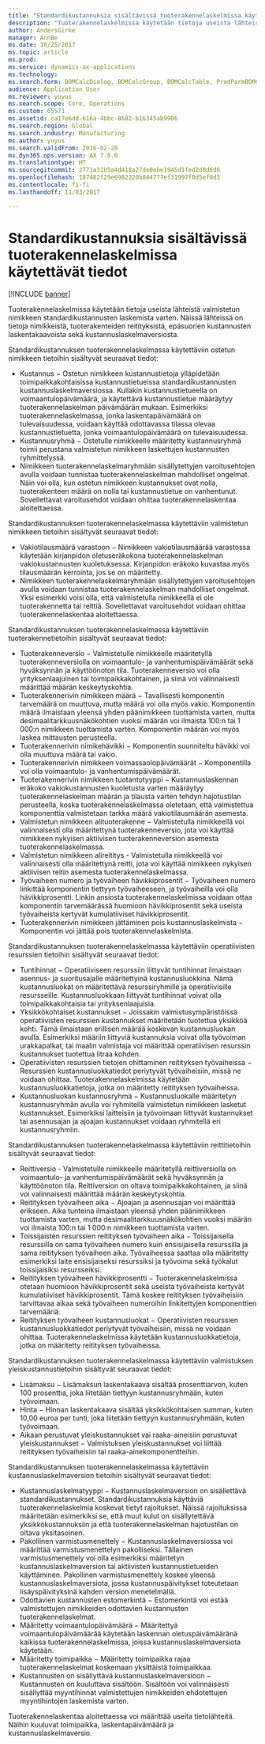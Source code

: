 ```yaml
---
title: "Standardikustannuksia sisältävissä tuoterakennelaskelmissa käytettävät tiedot"
description: "Tuoterakennelaskelmissa käytetään tietoja useista lähteistä valmistetun nimikkeen standardikustannusten laskemista varten. Näissä lähteissä on tietoja nimikkeistä, tuoterakenteiden reitityksistä, epäsuorien kustannusten laskentakaavoista sekä kustannuslaskelmaversiosta."
author: AndersGirke
manager: AnnBe
ms.date: 10/25/2017
ms.topic: article
ms.prod: 
ms.service: dynamics-ax-applications
ms.technology: 
ms.search.form: BOMCalcDialog, BOMCalcGroup, BOMCalcTable, ProdParmBOMCalc
audience: Application User
ms.reviewer: yuyus
ms.search.scope: Core, Operations
ms.custom: 65571
ms.assetid: ca17e6dd-b16a-4bbc-8682-b16345ab9906
ms.search.region: Global
ms.search.industry: Manufacturing
ms.author: yuyus
ms.search.validFrom: 2016-02-28
ms.dyn365.ops.version: AX 7.0.0
ms.translationtype: HT
ms.sourcegitcommit: 2771a31b5a4d418a27de0ebe1945d1fed2d8d6d6
ms.openlocfilehash: 187482f29e6982220b844777ef31997f0d5ef0d3
ms.contentlocale: fi-fi
ms.lasthandoff: 11/03/2017

---
```


# <a name="information-used-in-bom-calculations-with-standard-costs"></a>Standardikustannuksia sisältävissä tuoterakennelaskelmissa käytettävät tiedot

[!INCLUDE [banner](../includes/banner.md)]

Tuoterakennelaskelmissa käytetään tietoja useista lähteistä valmistetun nimikkeen standardikustannusten laskemista varten. Näissä lähteissä on tietoja nimikkeistä, tuoterakenteiden reitityksistä, epäsuorien kustannusten laskentakaavoista sekä kustannuslaskelmaversiosta.

Standardikustannuksen tuoterakennelaskelmassa käytettäviin ostetun nimikkeen tietoihin sisältyvät seuraavat tiedot:
-   Kustannus − Ostetun nimikkeen kustannustietoja ylläpidetään toimipaikkakohtaisissa kustannustietueissa standardikustannusten kustannuslaskelmaversiossa. Kullakin kustannustietueella on voimaantulopäivämäärä, ja käytettävä kustannustietue määräytyy tuoterakennelaskelman päivämäärän mukaan. Esimerkiksi tuoterakennelaskelmassa, jonka laskentapäivämäärä on tulevaisuudessa, voidaan käyttää odottavassa tilassa olevaa kustannustietuetta, jonka voimaantulopäivämäärä on tulevaisuudessa.
-   Kustannusryhmä − Ostetulle nimikkeelle määritetty kustannusryhmä toimii perustana valmistetun nimikkeen laskettujen kustannusten ryhmittelyssä.
-   Nimikkeen tuoterakennelaskelmaryhmään sisällytettyjen varoitusehtojen avulla voidaan tunnistaa tuoterakennelaskelman mahdolliset ongelmat. Näin voi olla, kun ostetun nimikkeen kustannukset ovat nolla, tuoterakenteen määrä on nolla tai kustannustietue on vanhentunut. Sovellettavat varoitusehdot voidaan ohittaa tuoterakennelaskentaa aloitettaessa.

Standardikustannuksen tuoterakennelaskelmassa käytettäviin valmistetun nimikkeen tietoihin sisältyvät seuraavat tiedot:
-   Vakiotilausmäärä varastoon − Nimikkeen vakiotilausmäärää varastossa käytetään kirjanpidon oletuseräkokona tuoterakennelaskelman vakiokustannusten kuoletuksessa. Kirjanpidon eräkoko kuvastaa myös tilausmäärän kerrointa, jos se on määritetty.
-   Nimikkeen tuoterakennelaskelmaryhmään sisällytettyjen varoitusehtojen avulla voidaan tunnistaa tuoterakennelaskelman mahdolliset ongelmat. Yksi esimerkki voisi olla, että valmistetulla nimikkeellä ei ole tuoterakennetta tai reittiä. Sovellettavat varoitusehdot voidaan ohittaa tuoterakennelaskentaa aloitettaessa.

Standardikustannuksen tuoterakennelaskelmassa käytettäviin tuoterakennetietoihin sisältyvät seuraavat tiedot:
-   Tuoterakenneversio − Valmistetulle nimikkeelle määritetyllä tuoterakenneversiolla on voimaantulo- ja vanhentumispäivämäärät sekä hyväksynnän ja käyttöönoton tila. Tuoterakenneversio voi olla yrityksenlaajuinen tai toimipaikkakohtainen, ja siinä voi valinnaisesti määrittää määrän keskeytyskohtia.
-   Tuoterakennerivin nimikkeen määrä − Tavallisesti komponentin tarvemäärä on muuttuva, mutta määrä voi olla myös vakio. Komponentin määrä ilmaistaan yleensä yhden päänimikkeen tuottamista varten, mutta desimaalitarkkuusnäkökohtien vuoksi määrän voi ilmaista 100:n tai 1 000:n nimikkeen tuottamista varten. Komponentin määrän voi myös laskea mittausten perusteella.
-   Tuoterakennerivin nimikehävikki − Komponentin suunniteltu hävikki voi olla muuttuva määrä tai vakio.
-   Tuoterakennerivin nimikkeen voimassaolopäivämäärät − Komponentilla voi olla voimaantulo- ja vanhentumispäivämäärät.
-   Tuoterakennerivin nimikkeen tuotantotyyppi − Kustannuslaskennan eräkoko vakiokustannusten kuoletusta varten määräytyy tuoterakennelaskelman määrän ja tilausta varten tehdyn hajotustilan perusteella, koska tuoterakennelaskelmassa oletetaan, että valmistettua komponenttia valmistetaan tarkka määrä vakiotilausmäärän asemesta.
-   Valmistetun nimikkeen alituoterakenne − Valmistetulla nimikkeellä voi valinnaisesti olla määritettynä tuoterakenneversio, jota voi käyttää nimikkeen nykyisen aktiivisen tuoterakenneversion asemesta tuoterakennelaskelmassa.
-   Valmistetun nimikkeen alireititys - Valmistetulla nimikkeellä voi valinnaisesti olla määritettynä reitti, jota voi käyttää nimikkeen nykyisen aktiivisen reitin asemesta tuoterakennelaskelmassa.
-   Työvaiheen numero ja työvaiheen hävikkiprosentit − Työvaiheen numero linkittää komponentin tiettyyn työvaiheeseen, ja työvaiheilla voi olla hävikkiprosentti. Linkin ansiosta tuoterakennelaskelmissa voidaan ottaa komponentin tarvemäärässä huomioon hävikkiprosentit sekä useista työvaiheista kertyvät kumulatiiviset hävikkiprosentit.
-   Tuoterakennerivin nimikkeen jättäminen pois kustannuslaskelmista − Komponentin voi jättää pois tuoterakennelaskelmista.

Standardikustannuksen tuoterakennelaskelmassa käytettäviin operatiivisten resurssien tietoihin sisältyvät seuraavat tiedot:
-   Tuntihinnat − Operatiiviseen resurssiin liittyvät tuntihinnat ilmaistaan asennus- ja suoritusajalle määritettyinä kustannusluokkina. Nämä kustannusluokat on määritettävä resurssiryhmille ja operatiivisille resursseille. Kustannusluokkaan liittyvät tuntihinnat voivat olla toimipaikkakohtaisia tai yrityksenlaajuisia.
-   Yksikkökohtaiset kustannukset − Joissakin valmistusympäristöissä operatiivisten resurssien kustannukset määritetään tuotettua yksikköä kohti. Tämä ilmaistaan erillisen määrää koskevan kustannusluokan avulla. Esimerkiksi määriin liittyviä kustannuksia voivat olla työvoiman urakkapalkat, tai maalin valmistaja voi määrittää operatiivisen resurssin kustannukset tuotettua litraa kohden.
-   Operatiivisten resurssien tietojen ohittaminen reitityksen työvaiheissa − Resurssien kustannusluokkatiedot periytyvät työvaiheisiin, missä ne voidaan ohittaa. Tuoterakennelaskelmissa käytetään kustannusluokkatietoja, jotka on määritetty reitityksen työvaiheissa.
-   Kustannusluokan kustannusryhmä − Kustannusluokalle määritetyn kustannusryhmän avulla voi ryhmitellä valmistetun nimikkeen lasketut kustannukset. Esimerkiksi laitteisiin ja työvoimaan liittyvät kustannukset tai asennusajan ja ajoajan kustannukset voidaan ryhmitellä eri kustannusryhmiin.

Standardikustannuksen tuoterakennelaskelmassa käytettäviin reittitietoihin sisältyvät seuraavat tiedot:
-   Reittiversio - Valmistetulle nimikkeelle määritetyllä reittiversiolla on voimaantulo- ja vanhentumispäivämäärät sekä hyväksynnän ja käyttöönoton tila. Reittiversion on oltava toimipaikkakohtainen, ja siinä voi valinnaisesti määrittää määrän keskeytyskohtia.
-   Reitityksen työvaiheen aika − Ajoajan ja asennusajan voi määrittää erikseen. Aika tunteina ilmaistaan yleensä yhden päänimikkeen tuottamista varten, mutta desimaalitarkkuusnäkökohtien vuoksi määrän voi ilmaista 100:n tai 1 000:n nimikkeen tuottamista varten.
-   Toissijaisten resurssien reitityksen työvaiheen aika − Toissijaisella resurssilla on sama työvaiheen numero kuin ensisijaisella resurssilla ja sama reitityksen työvaiheen aika. Työvaiheessa saattaa olla määritetty esimerkiksi laite ensisijaiseksi resurssiksi ja työvoima sekä työkalut toissijaisiksi resursseiksi.
-   Reitityksen työvaiheen hävikkiprosentti − Tuoterakennelaskelmissa otetaan huomioon hävikkiprosentit sekä useista työvaiheista kertyvät kumulatiiviset hävikkiprosentit. Tämä koskee reitityksen työvaiheisiin tarvittavaa aikaa sekä työvaiheen numeroihin linkitettyjen komponenttien tarvemääriä.
-   Reitityksen työvaiheen kustannusluokat − Operatiivisten resurssien kustannusluokkatiedot periytyvät työvaiheisiin, missä ne voidaan ohittaa. Tuoterakennelaskelmissa käytetään kustannusluokkatietoja, jotka on määritetty reitityksen työvaiheissa.

Standardikustannuksen tuoterakennelaskelmassa käytettäviin valmistuksen yleiskustannustietoihin sisältyvät seuraavat tiedot:
-   Lisämaksu − Lisämaksun laskentakaava sisältää prosenttiarvon, kuten 100 prosenttia, joka liitetään tiettyyn kustannusryhmään, kuten työvoimaan.
-   Hinta − Hinnan laskentakaava sisältää yksikkökohtaisen summan, kuten 10,00 euroa per tunti, joka liitetään tiettyyn kustannusryhmään, kuten työvoimaan.
-   Aikaan perustuvat yleiskustannukset vai raaka-aineisiin perustuvat yleiskustannukset − Valmistuksen yleiskustannukset voi liittää reitityksen työvaiheisiin tai raaka-ainekomponentteihin.

Standardikustannuksen tuoterakennelaskelmassa käytettäviin kustannuslaskelmaversion tietoihin sisältyvät seuraavat tiedot:
-   Kustannuslaskelmatyyppi − Kustannuslaskelmaversion on sisällettävä standardikustannukset. Standardikustannuksia käyttäviä tuoterakennelaskelmia koskevat tietyt rajoitukset. Näissä rajoituksissa määritetään esimerkiksi se, että muut kulut on sisällytettävä yksikkökustannuksiin ja että tuoterakennelaskelman hajotustilan on oltava yksitasoinen.
-   Pakollinen varmistusmenettely − Kustannuslaskelmaversiossa voi määrittää varmistusmenettelyn pakolliseksi. Tällainen varmistusmenettely voi olla esimerkiksi määritetyn kustannuslaskelmaversion tai aktiivisten kustannustietueiden käyttäminen. Pakollinen varmistusmenettely koskee yleensä kustannuslaskelmaversiota, jossa kustannuspäivitykset toteutetaan lisäyspäivityksinä kahden version menetelmällä.
-   Odottavien kustannusten estomerkintä − Estomerkintä voi estää valmistettujen nimikkeiden odottavien kustannusten tuoterakennelaskelmat.
-   Määritetty voimaantulopäivämäärä − Määritettyä voimaantulopäivämäärää käytetään laskennan oletuspäivämääränä kaikissa tuoterakennelaskelmissa, joissa kustannuslaskelmaversiota käytetään.
-   Määritetty toimipaikka − Määritetty toimipaikka rajaa tuoterakennelaskelmat koskemaan yksittäistä toimipaikkaa.
-   Kustannusten on sisällyttävä kustannuslaskelmaversioon − Kustannusten on kuuluttava sisältöön. Sisältöön voi valinnaisesti sisällyttää myyntihinnat valmistettujen nimikkeiden ehdotettujen myyntihintojen laskemista varten.

Tuoterakennelaskentaa aloitettaessa voi määrittää useita tietolähteitä. Näihin kuuluvat toimipaikka, laskentapäivämäärä ja kustannuslaskelmaversio.






